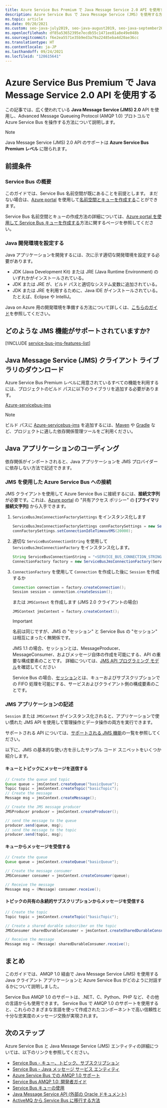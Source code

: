 ```yaml
---
title: Azure Service Bus Premium で Java Message Service 2.0 API を使用する
description: Azure Service Bus で Java Message Service (JMS) を使用する方法
ms.topic: article
ms.date: 09/20/2021
ms.custom: seo-java-july2019, seo-java-august2019, seo-java-september2019
ms.openlocfilehash: df85a53652395e7ecdb55c1471ee81a8e49e048b
ms.sourcegitcommit: f6e2ea5571e35b9ed3a79a22485eba4d20ae36cc
ms.translationtype: HT
ms.contentlocale: ja-JP
ms.lasthandoff: 09/24/2021
ms.locfileid: "128615641"
---
```

# <a name="use-java-message-service-20-api-with-azure-service-bus-premium"></a>Azure Service Bus Premium で Java Message Service 2.0 API を使用する

この記事では、広く使われている **Java Message Service (JMS) 2.0** API を使用し、Advanced Message Queueing Protocol (AMQP 1.0) プロトコルで Azure Service Bus を操作する方法について説明します。

> [!NOTE]
> Java Message Service (JMS) 2.0 API のサポートは **Azure Service Bus Premium レベル** に限られます。
>

## <a name="pre-requisites"></a>前提条件

### <a name="get-started-with-service-bus"></a>Service Bus の概要

このガイドでは、Service Bus 名前空間が既にあることを前提とします。 まだない場合は、[Azure portal](https://portal.azure.com) を使用して[名前空間とキューを作成する](service-bus-create-namespace-portal.md)ことができます。 

Service Bus 名前空間とキューの作成方法の詳細については、[Azure portal を使用して Service Bus キューを作成する](service-bus-quickstart-portal.md)方法に関するページを参照してください。

### <a name="set-up-a-java-development-environment"></a>Java 開発環境を設定する

Java アプリケーションを開発するには、次に示す適切な開発環境を設定する必要があります。 
   * JDK (Java Development Kit) または JRE (Java Runtime Environment) のいずれかがインストールされている。
   * JDK または JRE が、ビルド パスと適切なシステム変数に追加されている。
   * JDK または JRE を利用するために、Java IDE がインストールされている。 たとえば、Eclipse や IntelliJ。

Java on Azure 用の開発環境を準備する方法について詳しくは、[こちらのガイド](/azure/developer/java/fundamentals/)を参照してください。

## <a name="what-jms-features-are-supported"></a>どのような JMS 機能がサポートされていますか?

[!INCLUDE [service-bus-jms-features-list](./includes/service-bus-jms-feature-list.md)]

## <a name="downloading-the-java-message-service-jms-client-library"></a>Java Message Service (JMS) クライアント ライブラリのダウンロード

Azure Service Bus Premium レベルに用意されているすべての機能を利用するには、プロジェクトのビルド パスに以下のライブラリを追加する必要があります。

[Azure-servicebus-jms](https://search.maven.org/artifact/com.microsoft.azure/azure-servicebus-jms)

> [!NOTE]
> ビルド パスに [Azure-servicebus-jms](https://search.maven.org/artifact/com.microsoft.azure/azure-servicebus-jms) を追加するには、[Maven](https://maven.apache.org/) や [Gradle](https://gradle.org/) など、プロジェクトに適した依存関係管理ツールをご利用ください。
>

## <a name="coding-java-applications"></a>Java アプリケーションのコーディング

依存関係がインポートされると、Java アプリケーションを JMS プロバイダーに依存しない方法で記述できます。

### <a name="connecting-to-azure-service-bus-using-jms"></a>JMS を使用した Azure Service Bus への接続

JMS クライアントを使用して Azure Service Bus に接続するには、**接続文字列** が必要です。これは、[Azure portal](https://portal.azure.com) の "共有アクセス ポリシー" の **[プライマリ接続文字列]** から入手できます。

1. `ServiceBusJmsConnectionFactorySettings` をインスタンス化します

    ```java
    ServiceBusJmsConnectionFactorySettings connFactorySettings = new ServiceBusJmsConnectionFactorySettings();
    connFactorySettings.setConnectionIdleTimeoutMS(20000);
    ```
2. 適切な `ServiceBusConnectionString` を使用して `ServiceBusJmsConnectionFactory` をインスタンス化します。

    ```java
    String ServiceBusConnectionString = "<SERVICE_BUS_CONNECTION_STRING_WITH_MANAGE_PERMISSIONS>";
    ConnectionFactory factory = new ServiceBusJmsConnectionFactory(ServiceBusConnectionString, connFactorySettings);
    ```

3. `ConnectionFactory` を使用して `Connection` を作成した後に `Session` を作成するか 

    ```java
    Connection connection = factory.createConnection();
    Session session = connection.createSession();
    ```
    または `JMSContext` を作成します (JMS 2.0 クライアントの場合)

    ```java
    JMSContext jmsContext = factory.createContext();
    ```

    >[!IMPORTANT]
    > 名前は同じですが、JMS の "セッション" と Service Bus の "セッション" は相互にまったく無関係です。
    >
    > JMS 1.1 の場合、セッションとは、MessageProducer、MessageConsumer、およびメッセージ自体の作成を可能にする、API の重要な構成要素のことです。 詳細については、[JMS API プログラミング モデル](https://docs.oracle.com/javaee/6/tutorial/doc/bnceh.html)を確認してください
    >
    > Service Bus の場合、[セッション](message-sessions.md)とは、キューおよびサブスクリプションでの FIFO 処理を可能にする、サービスおよびクライアント側の構成要素のことです。
    >

### <a name="write-the-jms-application"></a>JMS アプリケーションの記述

`Session` または `JMSContext` がインスタンス化されると、アプリケーションで使い慣れた JMS API を使用して管理操作とデータ操作の両方を実行できます。

サポートされる API については、[サポートされる JMS 機能](how-to-use-java-message-service-20.md#what-jms-features-are-supported)の一覧を参照してください。

以下に、JMS の基本的な使い方を示したサンプル コード スニペットをいくつか紹介します。

#### <a name="sending-messages-to-a-queue-and-topic"></a>キューとトピックにメッセージを送信する

```java
// Create the queue and topic
Queue queue = jmsContext.createQueue("basicQueue");
Topic topic = jmsContext.createTopic("basicTopic");
// Create the message
Message msg = jmsContext.createMessage();

// Create the JMS message producer
JMSProducer producer = jmsContext.createProducer();

// send the message to the queue
producer.send(queue, msg);
// send the message to the topic
producer.send(topic, msg);
```

#### <a name="receiving-messages-from-a-queue"></a>キューからメッセージを受信する

```java
// Create the queue
Queue queue = jmsContext.createQueue("basicQueue");

// Create the message consumer
JMSConsumer consumer = jmsContext.createConsumer(queue);

// Receive the message
Message msg = (Message) consumer.receive();
```

#### <a name="receiving-messages-from-a-shared-durable-subscription-on-a-topic"></a>トピックの共有の永続的サブスクリプションからメッセージを受信する

```java
// Create the topic
Topic topic = jmsContext.createTopic("basicTopic");

// Create a shared durable subscriber on the topic
JMSConsumer sharedDurableConsumer = jmsContext.createSharedDurableConsumer(topic, "sharedDurableConsumer");

// Receive the message
Message msg = (Message) sharedDurableConsumer.receive();
```

## <a name="summary"></a>まとめ

このガイドでは、AMQP 1.0 経由で Java Message Service (JMS) を使用する Java クライアント アプリケーションと Azure Service Bus がどのように対話するかについて説明しました。

Service Bus AMQP 1.0 のサポートは、.NET、C、Python、PHP など、その他の言語からも使用できます。 Service Bus で AMQP 1.0 のサポートを使用すると、これらのさまざまな言語を使って作成されたコンポーネントで高い信頼性と十分な忠実度のメッセージ交換が実現されます。

## <a name="next-steps"></a>次のステップ

Azure Service Bus と Java Message Service (JMS) エンティティの詳細については、以下のリンクを参照してください。 
* [Service Bus - キュー、トピック、サブスクリプション](service-bus-queues-topics-subscriptions.md)
* [Service Bus - Java メッセージ サービス エンティティ](service-bus-queues-topics-subscriptions.md#java-message-service-jms-20-entities)
* [Azure Service Bus での AMQP 1.0 サポート](service-bus-amqp-overview.md)
* [Service Bus AMQP 1.0: 開発者ガイド](service-bus-amqp-dotnet.md)
* [Service Bus キューの使用](service-bus-dotnet-get-started-with-queues.md)
* [Java Message Service API (外部の Oracle ドキュメント)](https://docs.oracle.com/javaee/7/api/javax/jms/package-summary.html)
* [ActiveMQ から Service Bus に移行する方法](migrate-jms-activemq-to-servicebus.md)